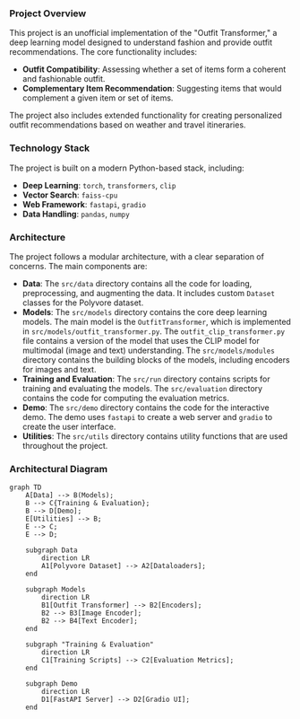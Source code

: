 ### Project Overview

This project is an unofficial implementation of the "Outfit Transformer," a deep learning model designed to understand fashion and provide outfit recommendations. The core functionality includes:

*   **Outfit Compatibility**: Assessing whether a set of items form a coherent and fashionable outfit.
*   **Complementary Item Recommendation**: Suggesting items that would complement a given item or set of items.

The project also includes extended functionality for creating personalized outfit recommendations based on weather and travel itineraries.

### Technology Stack

The project is built on a modern Python-based stack, including:

*   **Deep Learning**: `torch`, `transformers`, `clip`
*   **Vector Search**: `faiss-cpu`
*   **Web Framework**: `fastapi`, `gradio`
*   **Data Handling**: `pandas`, `numpy`

### Architecture

The project follows a modular architecture, with a clear separation of concerns. The main components are:

*   **Data**: The `src/data` directory contains all the code for loading, preprocessing, and augmenting the data. It includes custom `Dataset` classes for the Polyvore dataset.
*   **Models**: The `src/models` directory contains the core deep learning models. The main model is the `OutfitTransformer`, which is implemented in `src/models/outfit_transformer.py`. The `outfit_clip_transformer.py` file contains a version of the model that uses the CLIP model for multimodal (image and text) understanding. The `src/models/modules` directory contains the building blocks of the models, including encoders for images and text.
*   **Training and Evaluation**: The `src/run` directory contains scripts for training and evaluating the models. The `src/evaluation` directory contains the code for computing the evaluation metrics.
*   **Demo**: The `src/demo` directory contains the code for the interactive demo. The demo uses `fastapi` to create a web server and `gradio` to create the user interface.
*   **Utilities**: The `src/utils` directory contains utility functions that are used throughout the project.

### Architectural Diagram

```mermaid
graph TD
    A[Data] --> B(Models);
    B --> C{Training & Evaluation};
    B --> D[Demo];
    E[Utilities] --> B;
    E --> C;
    E --> D;

    subgraph Data
        direction LR
        A1[Polyvore Dataset] --> A2[Dataloaders];
    end

    subgraph Models
        direction LR
        B1[Outfit Transformer] --> B2[Encoders];
        B2 --> B3[Image Encoder];
        B2 --> B4[Text Encoder];
    end

    subgraph "Training & Evaluation"
        direction LR
        C1[Training Scripts] --> C2[Evaluation Metrics];
    end

    subgraph Demo
        direction LR
        D1[FastAPI Server] --> D2[Gradio UI];
    end
